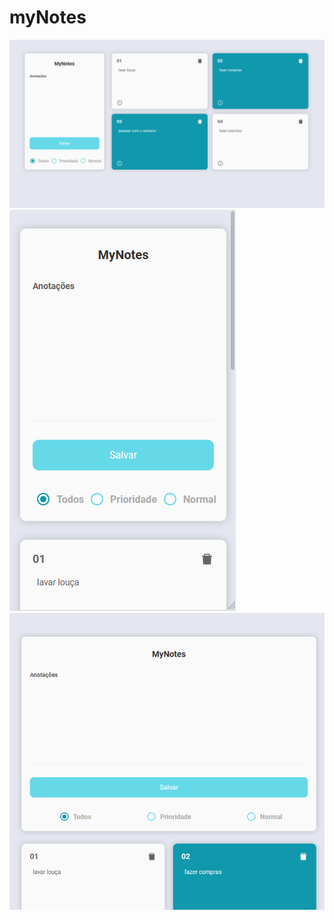 # myNotes

![Desktop screen](https://github.com/BrunoUmbelino/myNotes/blob/main/github/myNotes.PNG)
![Ipad screen](https://github.com/BrunoUmbelino/myNotes/blob/main/github/myNotes2.PNG)
![Mobile screen](https://github.com/BrunoUmbelino/myNotes/blob/main/github/myNotes3.PNG)
